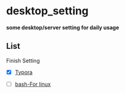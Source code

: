 # desktop_setting
**some desktop/server setting for daily usage**

## List

Finish Setting

- [x] [Typora](https://github.com/AnnLIU15/desktop_setting/blob/master/common/typora/README.md) 
- [ ] [bash-For linux](https://github.com/AnnLIU15/desktop_setting/blob/master/linux_based/bash/README.md)

